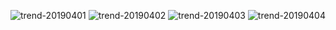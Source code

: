 ![trend-20190401](https://raw.githubusercontent.com/xdqc/tweet-trend-everyday/master/word-cloud/trend-20190401.png "trend-20190401")
![trend-20190402](https://raw.githubusercontent.com/xdqc/tweet-trend-everyday/master/word-cloud/trend-20190402.png "trend-20190402")
![trend-20190403](https://raw.githubusercontent.com/xdqc/tweet-trend-everyday/master/word-cloud/trend-20190403.png "trend-20190403")
![trend-20190404](https://raw.githubusercontent.com/xdqc/tweet-trend-everyday/master/word-cloud/trend-20190404.png "trend-20190404")

